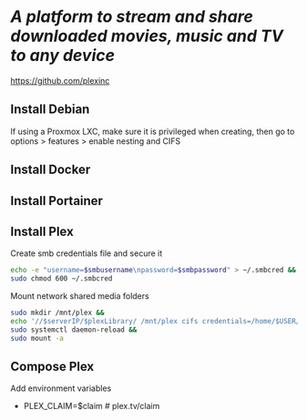 # *A platform to stream and share downloaded movies, music and TV to any device*
https://github.com/plexinc
## Install Debian
If using a Proxmox LXC, make sure it is privileged when creating, then go to options > features > enable nesting and CIFS
## Install Docker
## Install Portainer
## Install Plex
Create smb credentials file and secure it
```sh
echo -e "username=$smbusername\npassword=$smbpassword" > ~/.smbcred &&
sudo chmod 600 ~/.smbcred
```
Mount network shared media folders
```sh
sudo mkdir /mnt/plex &&
echo '//$serverIP/$plexLibrary/ /mnt/plex cifs credentials=/home/$USER/.smbcred 0 0' | sudo tee -a /etc/fstab &&
sudo systemctl daemon-reload &&
sudo mount -a
```
## Compose Plex
Add environment variables
- PLEX_CLAIM=$claim # plex.tv/claim

